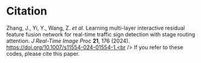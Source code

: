 # Citation

Zhang, J., Yi, Y., Wang, Z. _et al._ Learning multi-layer interactive residual feature fusion network for real-time traffic sign detection with stage routing attention. _J Real-Time Image Proc_  **21**, 176 (2024). https://doi.org/10.1007/s11554-024-01554-1.<br />
If you refer to these codes, please cite this paper.
